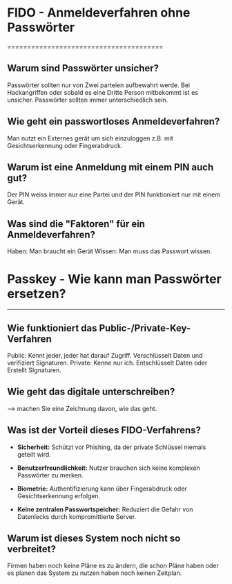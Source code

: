 # FIDO - Anmeldeverfahren ohne Passwörter
=======================================

## Warum sind Passwörter unsicher?
Passwörter sollten nur von Zwei parteien aufbewahrt werde. Bei Hackangriffen oder sobald es eine Dritte Person mitbekommt ist es unsicher. Passwörter sollten immer unterschiedlich sein.


## Wie geht ein passwortloses Anmeldeverfahren?
Man nutzt ein Externes gerät um sich einzuloggen z.B. mit Gesichtserkennung oder Fingerabdruck.


## Warum ist eine Anmeldung mit einem PIN auch gut?
Der PIN weiss immer nur eine Partei und der PIN funktioniert nur mit einem Gerät.


## Was sind die "Faktoren" für ein Anmeldeverfahren?
Haben: Man braucht ein Gerät
Wissen: Man muss das Passwort wissen.




# Passkey - Wie kann man Passwörter ersetzen?
-------------------------------------------

## Wie funktioniert das Public-/Private-Key-Verfahren
Public: Kennt jeder, jeder hat darauf Zugriff. Verschlüsselt Daten und verifiziert Signaturen.
Private: Kenne nur ich. Entschlüsselt Daten oder Erstellt SIgnaturen.

## Wie geht das digitale unterschreiben?
--> machen Sie eine Zeichnung davon, wie das geht.


## Was ist der Vorteil dieses FIDO-Verfahrens?

- **Sicherheit:**
Schützt vor Phishing, da der private Schlüssel niemals geteilt wird.

- **Benutzerfreundlichkeit:**
Nutzer brauchen sich keine komplexen Passwörter zu merken.

- **Biometrie:**
Authentifizierung kann über Fingerabdruck oder Gesichtserkennung erfolgen.

- **Keine zentralen Passwortspeicher:**
Reduziert die Gefahr von Datenlecks durch kompromittierte Server.

## Warum ist dieses System noch nicht so verbreitet?
Firmen haben noch keine Pläne es zu ändern, die schon Pläne haben oder es planen das System zu nutzen haben noch keinen Zeitplan.

